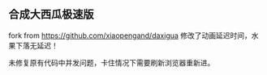 ## 合成大西瓜极速版

fork from https://github.com/xiaopengand/daxigua
修改了动画延迟时间，水果下落无延迟！

未修复原有代码中并发问题，卡住情况下需要刷新浏览器重新进。

